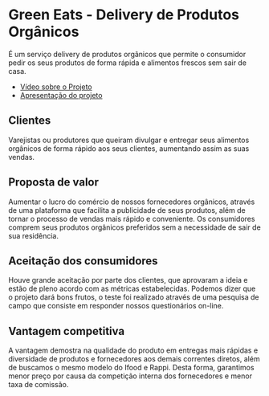 # Green Eats - Delivery de Produtos Orgânicos
É um serviço delivery de produtos orgânicos que permite o consumidor pedir os seus produtos de forma rápida e alimentos frescos sem sair de casa.

- [Vídeo sobre o Projeto](https://github.com/smarcelloc/delivery-para-produtos-organicos/raw/master/Projeto%20Green%20Eats.mp4)
- [Apresentação do projeto](https://github.com/smarcelloc/delivery-para-produtos-organicos/raw/master/Apresenta%C3%A7%C3%A3o%20Projeto.pdf)

## Clientes
Varejistas ou produtores que queiram divulgar e entregar seus alimentos orgânicos de forma rápido aos seus clientes, aumentando assim as suas vendas.

## Proposta de valor
Aumentar o lucro do comércio de nossos fornecedores orgânicos, através de uma plataforma que facilita a publicidade de seus produtos, além de tornar o processo de vendas mais rápido e conveniente. Os consumidores comprem seus produtos orgânicos preferidos sem a necessidade de sair de sua residência.

## Aceitação dos consumidores
Houve grande aceitação por parte dos clientes, que aprovaram a ideia e estão de pleno acordo com as métricas estabelecidas. 
Podemos dizer que o projeto dará bons frutos, o teste foi realizado através de uma pesquisa de campo que consiste em responder nossos questionários on-line.

## Vantagem competitiva
A vantagem demostra na qualidade do produto em entregas mais rápidas e diversidade de produtos e fornecedores aos demais correntes diretos, 
além de buscamos o mesmo modelo do Ifood e Rappi. Desta forma, garantimos menor preço por causa da competição interna dos fornecedores e menor taxa de comissão.
